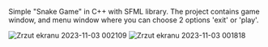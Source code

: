 Simple "Snake Game" in C++ with SFML library. 
The project contains game window, and menu window where you can choose 2 options 'exit' or 'play'.


![Zrzut ekranu 2023-11-03 002109](https://github.com/JJv222/Snake-Game/assets/118291038/4f27cd11-a5d2-4797-9c93-6edd6c3ba830)
![Zrzut ekranu 2023-11-03 001818](https://github.com/JJv222/Snake-Game/assets/118291038/e05adf9f-9a33-44e8-944c-2b7424d47991)
